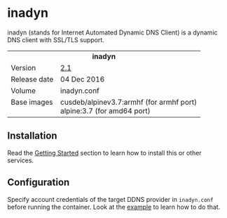 # inadyn

inadyn (stands for Internet Automated Dynamic DNS Client) is a dynamic DNS client with SSL/TLS support.

<table>
  <tr>
    <td align="center" colspan="2"><b>inadyn</b></td>
  </tr>
  <tr>
    <td>Version</td>
    <td><a href="https://github.com/troglobit/inadyn/blob/master/ChangeLog.md#v21---2016-12-04">2.1</a></td>
  </tr>
  <tr>
    <td>Release date</td>
    <td>04 Dec 2016</td>
  </tr>
  <tr>
    <td>Volume</td>
    <td>inadyn.conf</td>
  </tr>
  <tr>
    <td valign="top">Base images</td>
    <td>
        cusdeb/alpinev3.7:armhf (for armhf port)<br>
        alpine:3.7 (for amd64 port)
    </td>
  </tr>
</table>

## Installation

Read the [Getting Started](https://github.com/tolstoyevsky/mmb#getting-started) section to learn how to install this or other services.

## Configuration

Specify account credentials of the target DDNS provider in `inadyn.conf` before running the container. Look at the [example](https://github.com/troglobit/inadyn#configuration) to learn how to do that.
